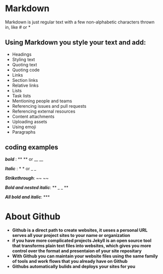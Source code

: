 # Markdown 
Markdown is just regular text with a few non-alphabetic characters thrown in, like # or *

## Using Markdown you style your text and add:
- Headings
- Styling text
- Quoting text
- Quoting code
- Links
- Section links
- Relative links
- Lists
- Task lists
- Mentioning people and teams
- Referencing issues and pull requests
- Referencing external resources
- Content attachments
- Uploading assets
- Using emoji
- Paragraphs

## coding examples
**_bold_** : ** ** or __ __

**_Italic_** : * * or _ _ 

**_Strikethrough_**: ~~ ~~

**_Bold and nested italic_**: ** _ _ **

***All bold and italic***: ***

# About Github 
- **Github is a direct path to create websites, it ueses a personal URL serves all your project sites to your name or organization**
- **if you have more complicated projects Jekyll is an open source tool that transforms plain text files into websites, which gives you more control over the format and presentaion of your site repositary**
- **With Github you can maintain your website files using the same family of tools and work flows that you already have on Github**
- **Githubs automatically bulids and deploys your sites for you**





